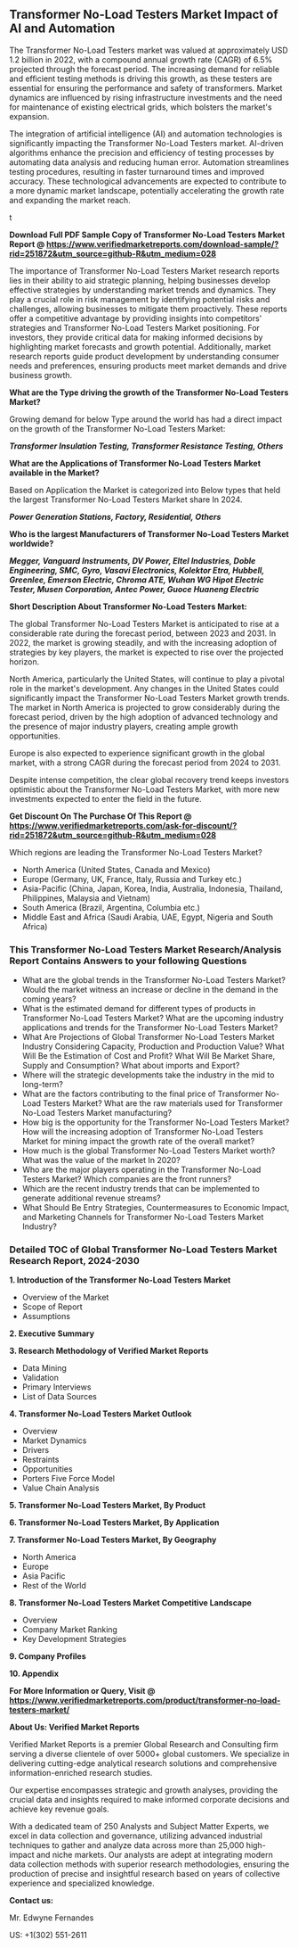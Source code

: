 <h2>Transformer No-Load Testers Market Impact of AI and Automation</h2><p>The Transformer No-Load Testers market was valued at approximately USD 1.2 billion in 2022, with a compound annual growth rate (CAGR) of 6.5% projected through the forecast period. The increasing demand for reliable and efficient testing methods is driving this growth, as these testers are essential for ensuring the performance and safety of transformers. Market dynamics are influenced by rising infrastructure investments and the need for maintenance of existing electrical grids, which bolsters the market's expansion.</p><p>The integration of artificial intelligence (AI) and automation technologies is significantly impacting the Transformer No-Load Testers market. AI-driven algorithms enhance the precision and efficiency of testing processes by automating data analysis and reducing human error. Automation streamlines testing procedures, resulting in faster turnaround times and improved accuracy. These technological advancements are expected to contribute to a more dynamic market landscape, potentially accelerating the growth rate and expanding the market reach.</p>t</p><p id="" class=""><strong>Download Full PDF Sample Copy of Transformer No-Load Testers Market Report @ <a href="https://www.verifiedmarketreports.com/download-sample/?rid=251872&utm_source=github-R&utm_medium=028" target="_blank">https://www.verifiedmarketreports.com/download-sample/?rid=251872&utm_source=github-R&utm_medium=028</a></strong></p><p>The importance of&nbsp;Transformer No-Load Testers Market research reports lies in their ability to aid strategic planning, helping businesses develop effective strategies by understanding market trends and dynamics. They play a crucial role in risk management by identifying potential risks and challenges, allowing businesses to mitigate them proactively. These reports offer a competitive advantage by providing insights into competitors' strategies and Transformer No-Load Testers Market positioning. For investors, they provide critical data for making informed decisions by highlighting market forecasts and growth potential. Additionally, market research reports guide product development by understanding consumer needs and preferences, ensuring products meet market demands and drive business growth.</p><p><strong>What are the&nbsp;Type driving the growth of the Transformer No-Load Testers Market?</strong></p><p id="" class="">Growing demand for below Type around the world has had a direct impact on the growth of the Transformer No-Load Testers Market:</p><em><strong>Transformer Insulation Testing, Transformer Resistance Testing, Others</strong></em></p><strong>What are the&nbsp;Applications&nbsp;of Transformer No-Load Testers Market available in the Market?</strong></p><p id="" class="">Based on Application the Market is categorized into Below types that held the largest Transformer No-Load Testers Market share In 2024.</p><em><strong>Power Generation Stations, Factory, Residential, Others</strong></em></p><strong>Who is the largest Manufacturers of Transformer No-Load Testers Market worldwide?</strong></p><p><em><strong>Megger, Vanguard Instruments, DV Power, Eltel Industries, Doble Engineering, SMC, Gyro, Vasavi Electronics, Kolektor Etra, Hubbell, Greenlee, Emerson Electric, Chroma ATE, Wuhan WG Hipot Electric Tester, Musen Corporation, Antec Power, Guoce Huaneng Electric</strong></em></p><p id="" class=""><strong>Short Description About Transformer No-Load Testers Market:</strong></p><p>The global Transformer No-Load Testers Market is anticipated to rise at a considerable rate during the forecast period, between 2023 and 2031. In 2022, the market is growing steadily, and with the increasing adoption of strategies by key players, the market is expected to rise over the projected horizon.</p><p>North America, particularly the United States, will continue to play a pivotal role in the market's development. Any changes in the United States could significantly impact the Transformer No-Load Testers Market growth trends. The market in North America is projected to grow considerably during the forecast period, driven by the high adoption of advanced technology and the presence of major industry players, creating ample growth opportunities.</p><p>Europe is also expected to experience significant growth in the global market, with a strong CAGR during the forecast period from 2024 to 2031.</p><p>Despite intense competition, the clear global recovery trend keeps investors optimistic about the Transformer No-Load Testers Market, with more new investments expected to enter the field in the future.</p><p id="" class=""><strong>Get Discount On The Purchase Of This Report @ <a href="https://www.verifiedmarketreports.com/ask-for-discount/?rid=251872&utm_source=github-R&utm_medium=028" target="_blank">https://www.verifiedmarketreports.com/ask-for-discount/?rid=251872&utm_source=github-R&utm_medium=028</a></strong></p>Which regions are leading the Transformer No-Load Testers Market?</p><ul><li>North America (United States, Canada and Mexico)</li><li>Europe (Germany, UK, France, Italy, Russia and Turkey etc.)</li><li>Asia-Pacific (China, Japan, Korea, India, Australia, Indonesia, Thailand, Philippines, Malaysia and Vietnam)</li><li>South America (Brazil, Argentina, Columbia etc.)</li><li>Middle East and Africa (Saudi Arabia, UAE, Egypt, Nigeria and South Africa)</li></ul><h3 id="" class="">This Transformer No-Load Testers Market Research/Analysis Report Contains Answers to your following Questions</h3><ul><li>What are the global trends in the Transformer No-Load Testers Market? Would the market witness an increase or decline in the demand in the coming years?</li><li>What is the estimated demand for different types of products in Transformer No-Load Testers Market? What are the upcoming industry applications and trends for the Transformer No-Load Testers Market?</li><li>What Are Projections of Global Transformer No-Load Testers Market Industry Considering Capacity, Production and Production Value? What Will Be the Estimation of Cost and Profit? What Will Be Market Share, Supply and Consumption? What about imports and Export?</li><li>Where will the strategic developments take the industry in the mid to long-term?</li><li>What are the factors contributing to the final price of Transformer No-Load Testers Market? What are the raw materials used for Transformer No-Load Testers Market manufacturing?</li><li>How big is the opportunity for the Transformer No-Load Testers Market? How will the increasing adoption of Transformer No-Load Testers Market for mining impact the growth rate of the overall market?</li><li>How much is the global Transformer No-Load Testers Market worth? What was the value of the market In 2020?</li><li>Who are the major players operating in the Transformer No-Load Testers Market? Which companies are the front runners?</li><li>Which are the recent industry trends that can be implemented to generate additional revenue streams?</li><li>What Should Be Entry Strategies, Countermeasures to Economic Impact, and Marketing Channels for Transformer No-Load Testers Market Industry?</li></ul><h3 id="" class="">Detailed TOC of Global Transformer No-Load Testers Market Research Report, 2024-2030</h3><p id="" class=""><strong>1. Introduction of the Transformer No-Load Testers Market</strong></p><ul><li>Overview of the Market</li><li>Scope of Report</li><li>Assumptions</li></ul><p id="" class=""><strong>2. Executive Summary</strong></p><p id="" class=""><strong>3. Research Methodology of Verified Market Reports</strong></p><ul><li>Data Mining</li><li>Validation</li><li>Primary Interviews</li><li>List of Data Sources</li></ul><p id="" class=""><strong>4. Transformer No-Load Testers Market Outlook</strong></p><ul><li>Overview</li><li>Market Dynamics</li><li>Drivers</li><li>Restraints</li><li>Opportunities</li><li>Porters Five Force Model</li><li>Value Chain Analysis</li></ul><p id="" class=""><strong>5. Transformer No-Load Testers Market, By Product</strong></p><p id="" class=""><strong>6. Transformer No-Load Testers Market, By Application</strong></p><p id="" class=""><strong>7. Transformer No-Load Testers Market, By Geography</strong></p><ul><li>North America</li><li>Europe</li><li>Asia Pacific</li><li>Rest of the World</li></ul><p id="" class=""><strong>8. Transformer No-Load Testers Market Competitive Landscape</strong></p><ul><li>Overview</li><li>Company Market Ranking</li><li>Key Development Strategies</li></ul><p id="" class=""><strong>9. Company Profiles</strong></p><p id="" class=""><strong>10. Appendix</strong></p><p id="" class=""><strong>For More Information or Query, Visit @ <a href="https://www.verifiedmarketreports.com/product/transformer-no-load-testers-market/" target="_blank">https://www.verifiedmarketreports.com/product/transformer-no-load-testers-market/</a></strong></p><p id="" class=""><strong>About Us: Verified Market Reports</strong></p><p id="" class="">Verified Market Reports is a premier Global Research and Consulting firm serving a diverse clientele of over 5000+ global customers. We specialize in delivering cutting-edge analytical research solutions and comprehensive information-enriched research studies.</p><p id="" class="">Our expertise encompasses strategic and growth analyses, providing the crucial data and insights required to make informed corporate decisions and achieve key revenue goals.</p><p id="" class="">With a dedicated team of 250 Analysts and Subject Matter Experts, we excel in data collection and governance, utilizing advanced industrial techniques to gather and analyze data across more than 25,000 high-impact and niche markets. Our analysts are adept at integrating modern data collection methods with superior research methodologies, ensuring the production of precise and insightful research based on years of collective experience and specialized knowledge.</p><p id="" class=""><strong>Contact us:</strong></p><p id="" class="">Mr. Edwyne Fernandes</p><p id="" class="">US: +1(302) 551-2611</p>